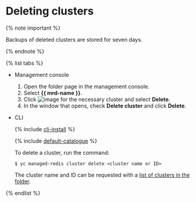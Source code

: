 # Deleting clusters

{% note important %}

Backups of deleted clusters are stored for seven days.

{% endnote %}

{% list tabs %}

- Management console
  1. Open the folder page in the management console.
  1. Select **{{ mrd-name }}**.
  1. Click ![image](../../_assets/options.svg) for the necessary cluster and select **Delete**.
  1. In the window that opens, check **Delete cluster** and click **Delete**.

- CLI

  {% include [cli-install](../../_includes/cli-install.md) %}

  {% include [default-catalogue](../../_includes/default-catalogue.md) %}

  To delete a cluster, run the command:

  ```
  $ yc managed-redis cluster delete <cluster name or ID>
  ```

  The cluster name and ID can be requested with a [list of clusters in the folder](cluster-list.md).

{% endlist %}

